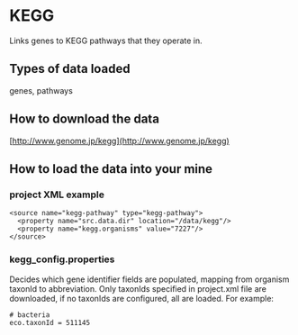 # KEGG

Links genes to KEGG pathways that they operate in.

## Types of data loaded

genes, pathways

## How to download the data

[http://www.genome.jp/kegg](http://www.genome.jp/kegg)

## How to load the data into your mine

### project XML example

```markup
<source name="kegg-pathway" type="kegg-pathway">
  <property name="src.data.dir" location="/data/kegg"/>
  <property name="kegg.organisms" value="7227"/>
</source>
```

### kegg\_config.properties

Decides which gene identifier fields are populated, mapping from organism taxonId to abbreviation. Only taxonIds specified in project.xml file are downloaded, if no taxonIds are configured, all are loaded. For example:

```text
# bacteria
eco.taxonId = 511145
```

